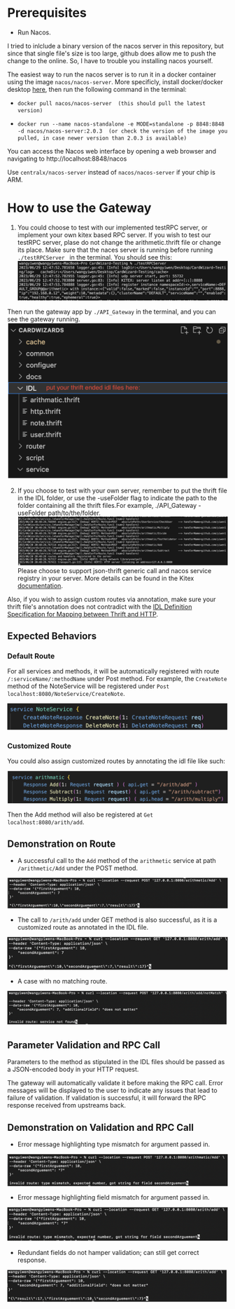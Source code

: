 # Prerequisites
- Run Nacos. 

I tried to inlclude a binary version of the nacos server in this repository, but since that single file's size is too large, github does allow me to push the change to the online. So, I have to trouble you installing nacos yourself.

The easiest way to run the nacos server is to run it in a docker container using the image `nacos/nacos-server`. More specificly, install docker/docker desktop [here](https://www.docker.com/products/docker-desktop/), then run the following command in the terminal:
-     docker pull nacos/nacos-server  (this should pull the latest version)
-     docker run --name nacos-standalone -e MODE=standalone -p 8848:8848 -d nacos/nacos-server:2.0.3  (or check the version of the image you pulled, in case newer version than 2.0.3 is available)

You can access the Nacos web interface by opening a web browser and navigating to http://localhost:8848/nacos

Use `centralx/nacos-server` instead of `nacos/nacos-server` if your chip is ARM. 

# How to use the Gateway
1. You could choose to test with our implemented testRPC server, or implement your own kitex based RPC server. 
If you wish to test our testRPC server, plase do not change the arithmetic.thrift file or change its place. Make sure that the naces server is running before running `./testRPCServer ` in the terminal. You should see this:
![Image 0](images/image%200.png)

Then run the gateway app by `./API_Gateway` in the terminal, and you can see the gateway running.
![Image 1](images/image%201.png)

2. If you choose to test with your own server, remember to put the thrift file in the IDL folder, or use the -useFolder flag to indicate the path to the folder containing all the thrift files.For example, ./API_Gateway -useFolder path/to/the/folder. 
![Image 2](images/image%202.png)
Please choose to support json-thrift generic call and nacos service registry in your server. More details can be found in the Kitex [documentation](https://www.cloudwego.io/docs/kitex/tutorials/advanced-feature/generic-call/).


Also, if you wish to assign custom routes via annotation, make sure your thrift file's annotation does not contradict with the [IDL Definition Specification for Mapping between Thrift and HTTP](https://www.cloudwego.io/docs/kitex/tutorials/advanced-feature/generic-call/thrift_idl_annotation_standards/).



## Expected Behaviors
### Default Route
For all services and methods, it will be automatically registered with route `/:serviceName/:methodName` under Post method. 
For example, the `CreateNote` method of the NoteService will be registered under `Post localhost:8080/NoteService/CreateNote`.

![Image 3](images/image%203.png)


### Customized Route
You could also assign customized routes by annotating the idl file like such:

![Image 4](images/image%204.png)

Then the Add method will also be registered at `Get localhost:8080/arith/add`.

## Demonstration on Route
- A successful call to the `Add` method of the `arithmetic` service at path `/arithmetic/Add` under the POST method.
  
![Image 5](images/image%205.png)

- The call to `/arith/add` under GET method is also successful, as it is a customized route as annotated in the IDL file.
  
![Image 7](images/image%207.png)

- A case with no matching route.
 
 ![Image 6](images/image%206.png)


## Parameter Validation and RPC Call
Parameters to the method as stipulated in the IDL files should be passed as a JSON-encoded body in your HTTP request.

The gateway will automatically validate it before making the RPC call. Error messages will be displayed to the user to indicate any issues that lead to failure of validation. If validation is successful, it will forward the RPC response received from upstreams back.

## Demonstration on Validation and RPC Call
- Error message highlighting type mismatch for argument passed in.

![Image 8](images/image%208.png)

- Error message highlighting field mismatch for argument passed in.

![Image 9](images/image%209.png)

- Redundant fields do not hamper validation; can still get correct response.

![Image 10](images/image%2010.png)



